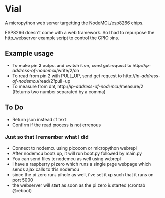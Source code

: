 # Vial

A micropython web server targetting the NodeMCU/esp8266 chips.


ESP8266 doesn't come with a web framework. So I had to repurpose the http_webserver example
script to control the GPIO pins.

## Example usage
- To make pin 2 output and switch it on, send get request to http://*ip-address-of-nodemcu*/write/2/on
- To read from pin 2 with PULL_UP, send get request to http://*ip-address-of-nodemcu*/read/2?pull=up
- To measure from dht, http://*ip-address-of-nodemcu*/measure/2 (Returns two number separated by a comma)

## To Do
- Return json instead of text
- Confirm if the read process is not errenous

### Just so that I remember what I did
- Connect to nodemcu using picocom or micropython webrepl
- After nodemcu boots up, it will run boot.py followed by main.py
- You can send files to nodemcu as well using webrepl
- I have a raspberry pi zero which runs a single page webpage which sends ajax calls to this nodemcu
- since the pi zero runs pihole as well, i've set it up such that it runs on port 5000
- the webserver will start as soon as the pi zero is started (crontab @reboot)
